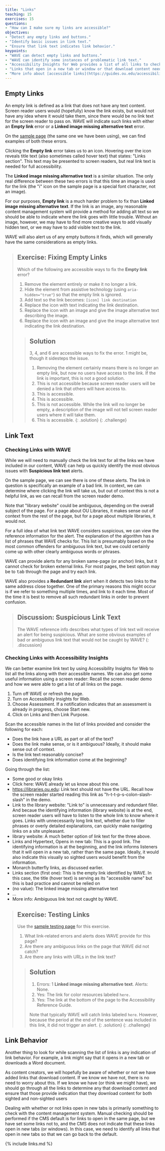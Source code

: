 ```yaml
---
title: "Links"
teaching: 15
exercises: 15
questions:
- "How can I make sure my links are accessible?"
objectives:
- "Detect any empty links and buttons."
- "Identify basic issues in link text."
- "Ensure that link text indicates link behavior."
keypoints:
- "WAVE can detect empty links and buttons."
- "WAVE can identify some instances of problematic link text."
- "Accessibility Insights for Web provides a list of all links to check how they will be identified."
- "Links that open in a new tab or window or that download content need to indicate this to users."
- "More info about [accessible links](https://guides.ou.edu/accessibility-reference/content/semantic-elements#s-lg-box-wrapper-31175045)"
---
```


## Empty Links

An empty link is defined as a link that does not have any text content. Screen reader users would (hopefully) know the link exists, but would not have any idea where it would take them, since there would be no link text for the screen reader to pass on. WAVE will indicate such links with either an **Empty link** error or a **Linked image missing alternative text** error.

On the [sample page](https://accessibility.oucreate.com/samples/sample) (the same one we have been using), we can find examples of both these errors.

Clicking the **Empty link** error takes us to an icon. Hovering over the icon reveals title text (also sometimes called hover text) that states: "Links section". This text may be presented to screen readers, but real link text is needed for full accessibility.

The **Linked image missing alternative text** is a similar situation. The only real difference between these two errors is that this time an image is used for the link (the "i" icon on the sample page is a special font character, not an image).

For our purposes, **Empty link** is a much harder problem to fix than **Linked image missing alternative text**. If the link is an image, any reasonable content management system will provide a method for adding alt text so we should be able to indicate where the link goes with little trouble. Without an image, however, we may have to find more creative ways to add visually hidden text, or we may have to add visible text to the link.

WAVE will also alert us of any empty buttons it finds, which will generally have the same considerations as empty links.

> ## Exercise: Fixing Empty Links
>
> Which of the following are accessible ways to fix the **Empty link** error?
>
> 1. Remove the element entirely or make it no longer a link.
> 2. Hide the element from assistive technology (using `aria-hidden="true"`) so that the empty link is ignored.
> 3. Add text so the link becomes: `[icon] link destination`
> 4. Replace the icon with text indicating the link destination.
> 5. Replace the icon with an image and give the image alternative text describing the image.
> 6. Replace the icon with an image and give the image alternative text indicating the link destination.
>
> > ## Solution
> >
> > 3, 4, and 6 are accessible ways to fix the error. 1 might be, though it sidesteps the issue.
> >
> > 1. Removing the element certainly means there is no longer an empty link, but now no users have access to the link. If the link is important, this is not a good solution.
> > 2. This is not accessible because screen reader users will be denied a link that others will have access to.
> > 3. This is accessible.
> > 4. This is accessible.
> > 5. This is not accessible. While the link will no longer be empty, a description of the image will not tell screen reader users where it will take them.
> > 6. This is accessible.
> {: .solution}
{: .challenge}

## Link Text

### Checking Links with WAVE

While we will need to manually check the link text for all the links we have included in our content, WAVE can help us quickly identify the most obvious issues with **Suspicious link text** alerts.

On the sample page, we can see there is one of these alerts. The link in question is specifically an example of a bad link. In context, we can determine where clicking the link will take us, but out of context this is not a helpful link, as we can recall from the screen reader demo.

Note that "library website" could be ambiguous, depending on the overall subject of the page. For a page about OU Libraries, it makes sense out of context from the rest of the page, but for a page about multiple libraries, it would not.

For a full idea of what link text WAVE considers suspicious, we can view the reference information for the alert. The explanation of the algorithm has a list of phrases that WAVE checks for. This list is presumably based on the most common offenders for ambiguous link text, but we could certainly come up with other clearly ambiguous words or phrases.

<!-- WAVE can provide alerts for any broken same-page (anchor) links. These links jump to specific content on the page rather than change the page, and this makes it possible to check them automatically. A broken link is confusing and irritating to all users, so any that are found should be dealt with and removed.

There is a broken anchor link directly below the linked image missing alternative text.

Unfortunately, WAVE cannot check for broken external links, as this is far more complicated. For most pages, it is better to <kbd>tab</kbd> through the page and try each link. -->

WAVE can provide alerts for any broken same-page (or anchor) links, but it cannot check for broken external links. For most pages, the best option may be to <kbd>tab</kbd> through the page and try each link.

WAVE also provides a **Redundant link** alert when it detects two links to the same address close together. One of the primary reasons this might occur is if we refer to something multiple times, and link to it each time. Most of the time it is best to remove all such redundant links in order to prevent confusion.

> ## Discussion: Suspicious Link Text
>
> The WAVE reference info describes what types of link text will receive an alert for being suspicious. What are some obvious examples of bad or ambiguous link text that would not be caught by WAVE?
{: .discussion}

### Checking Links with Accessibility Insights

We can better examine link text by using Accessibility Insights for Web to list all the links along with their accessible names. We can also get some useful information using a screen reader: Recall the screen reader demo and how we were able to get a list of all links on the page.

1. Turn off WAVE or refresh the page.
2. Turn on Accessibility Insights for Web.
3. Choose Assessment. If a notification indicates that an assessment is already in progress, choose Start new.
4. Click on Links and then Link Purpose.

Scan the accessible names in the list of links provided and consider the following for each:

- Does the link have a URL as part or all of the text?
- Does the link make sense, or is it ambiguous? Ideally, it should make sense out of context.
- Is the link text reasonably concise?
- Does identifying link information come at the beginning?

Going through the list:

- Some good or okay links
- Click here: WAVE already let us know about this one.
- https://libraries.ou.edu: Link text should not have the URL. Recall how the screen reader started reading this link as "h-t-t-p-s-colon-slash-slash" in the demo.
- Link to the library website: "Link to" is unnecessary and redundant filler. And becaue the identifying information (library website) is at the end, screen reader users will have to listen to the whole link to know where it goes. Links with unnecessarily long link text, whether due to filler phrases or overly detailed explanations, can quickly make navigating links on a site unpleasant.
- library website: A much better option of link text for the three above.
- Links and Hypertext, Opens in new tab: This is a good link. The identifying information is at the beginning, and the link informs listeners that it will open in a new tab, rather than the same page. Ideally, it would also indicate this visually so sighted users would benefit from the information.
- Monarch butterfly links, as discussed earlier.
- Links section (first one): This is the empty link identified by WAVE. In this case, the title (hover text) is serving as its "accessible name" but this is bad practice and cannot be relied on
- (no value): The linked image missing alternative text
- ...
- More info: Ambiguous link text not caught by WAVE.

> ## Exercise: Testing Links
>
> Use the [sample testing page](../../test-sample-1/index.html) for this exercise.
>
> 1. What link-related errors and alerts does WAVE provide for this page?
> 2. Are there any ambiguous links on the page that WAVE did not catch?
> 3. Are there any links with URLs in the link text?
>
> > ## Solution
> >
> > 1. Errors: 1 **Linked image missing alternative text**. Alerts: None.
> > 2. Yes: The link for color resources labeled `here.`
> > 3. Yes: The link at the bottom of the page to the Accessibility Reference Guide.
> >
> > Note that typically WAVE will catch links labeled `here`. However, because the period at the end of the sentence was included in this link, it did not trigger an alert.
> {: .solution}
{: .challenge}

## Link Behavior

Another thing to look for while scanning the list of links is any indication of link behavior. For example, a link might say that it opens in a new tab or downloads a Word document.

As content creators, we will hopefully be aware of whether or not we have added links that download content. If we know we have not, there is no need to worry about this. If we know we have (or think we might have), we should go through all the links to determine any that download content and ensure that those provide indication that they download content for both sighted and non-sighted users

Dealing with whether or not links open in new tabs is primarily something to check with the content management system. Manual checking should be performed if the CMS default is for links to open in the same page, but we have set some links not to, and the CMS does not indicate that these links open in new tabs (or windows). In this case, we need to identify all links that open in new tabs so that we can go back to the default.

{% include links.md %}

